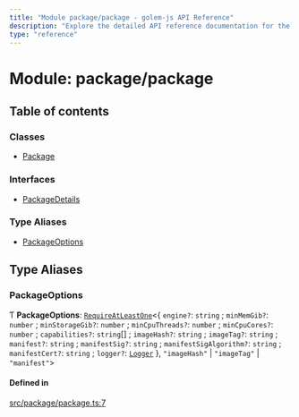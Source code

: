 ```yaml
---
title: "Module package/package - golem-js API Reference"
description: "Explore the detailed API reference documentation for the Module package/package within the golem-js SDK for the Golem Network."
type: "reference"
---
```

# Module: package/package

## Table of contents

### Classes

- [Package](../classes/package_package.Package)

### Interfaces

- [PackageDetails](../interfaces/package_package.PackageDetails)

### Type Aliases

- [PackageOptions](package_package#packageoptions)

## Type Aliases

### PackageOptions

Ƭ **PackageOptions**: [`RequireAtLeastOne`](utils_types#requireatleastone)\<\{ `engine?`: `string` ; `minMemGib?`: `number` ; `minStorageGib?`: `number` ; `minCpuThreads?`: `number` ; `minCpuCores?`: `number` ; `capabilities?`: `string`[] ; `imageHash?`: `string` ; `imageTag?`: `string` ; `manifest?`: `string` ; `manifestSig?`: `string` ; `manifestSigAlgorithm?`: `string` ; `manifestCert?`: `string` ; `logger?`: [`Logger`](../interfaces/utils_logger_logger.Logger)  }, ``"imageHash"`` \| ``"imageTag"`` \| ``"manifest"``\>

#### Defined in

[src/package/package.ts:7](https://github.com/golemfactory/golem-js/blob/a3b94ca/src/package/package.ts#L7)
